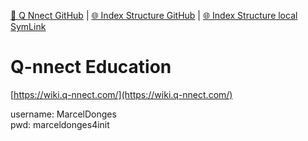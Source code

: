 [📁 Q Nnect GitHub](/cerulean-circle-unlimited-2cu/product/partner-management/q-nnect.md) | [🌐 Index Structure GitHub](/cerulean-circle-unlimited-2cu/product/partner-management/q-nnect/q-nnect-education.md) | [🌐 Index Structure local SymLink](./q-nnect-education.entry.md)

# Q-nnect Education

[https://wiki.q-nnect.com/](https://wiki.q-nnect.com/)

username: MarcelDonges  
pwd: marceldonges4init
